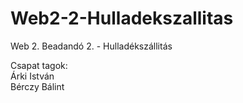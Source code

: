 # Web2-2-Hulladekszallitas
Web 2. Beadandó 2. - Hulladékszállitás

Csapat tagok:<br>
Árki István<br>
Bérczy Bálint
